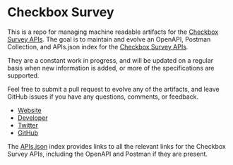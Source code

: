 # Checkbox SurveyThis is a repo for managing machine readable artifacts for the [Checkbox Survey APIs](http://www.checkbox.com). The goal is to maintain and evolve an OpenAPI, Postman Collection, and APIs.json index for the [Checkbox Survey APIs](http://www.checkbox.com).They are a constant work in progress, and will be updated on a regular basis when new information is added, or more of the specifications are supported.Feel free to submit a pull request to evolve any of the artifacts, and leave GitHub issues if you have any questions, comments, or feedback.- [Website](http://www.checkbox.com)- [Developer](http://www.checkbox.com)- [Twitter](https://twitter.com/checkbox)- [GitHub](https://github.com/checkbox)The [APIs.json](https://github.com/api-evangelist/checkbox-survey/blob/master/apis.json) index provides links to all the relevant links for the Checkbox Survey APIs, including the OpenAPI and Postman if they are present.